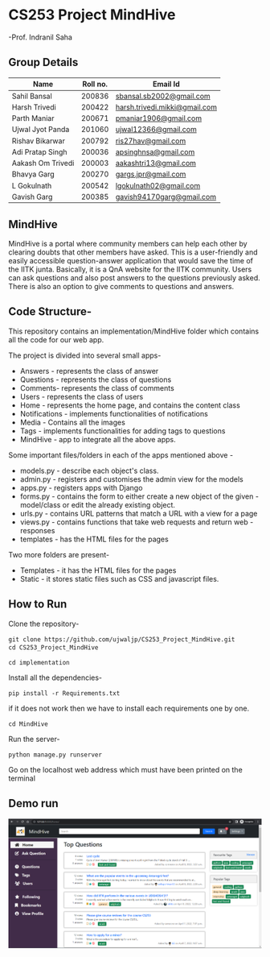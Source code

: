 # CS253 Project MindHive
-Prof. Indranil Saha

## Group Details
| Name | Roll no. | Email Id | 
| --- | --- | --- |
|Sahil Bansal | 200836  | sbansal.sb2002@gmail.com |
|Harsh Trivedi | 200422 | harsh.trivedi.mikki@gmail.com |
|Parth Maniar  | 200671 | pmaniar1906@gmail.com |
|Ujwal Jyot Panda | 201060 | ujwal12366@gmail.com |
|Rishav Bikarwar | 200792 | ris27hav@gmail.com |
|Adi Pratap Singh | 200036 | apsinghnsa@gmail.com| 
|Aakash Om Trivedi | 200003 | aakashtri13@gmail.com| 
|Bhavya Garg | 200270 | gargs.jpr@gmail.com|
|L Gokulnath | 200542 | lgokulnath02@gmail.com |
|Gavish Garg | 200385 | gavish94170garg@gmail.com| 

## MindHive
MindHive is a portal where community members can help each other by clearing doubts that other members have asked. This is a user-friendly and easily accessible question-answer application that would save the time of the IITK junta. Basically, it is a QnA website for the IITK community. Users can ask questions and also post answers to the questions previously asked. There is also an option to give comments to questions and answers.

## Code Structure-

This repository contains an implementation/MindHive folder which contains all the code for our web app.

The project is divided into several small apps-

- Answers - represents the class of answer
- Questions - represents the class of questions
- Comments- represents the class of comments
- Users - represents the class of users
- Home - represents the home page, and contains the content class
- Notifications - implements functionalities of notifications
- Media - Contains all the images
- Tags - implements functionalities for adding tags to questions
- MindHive - app to integrate all the above apps.

Some important files/folders in each of the apps mentioned above -
- models.py - describe each object's class.
- admin.py - registers and customises the admin view for the models
- apps.py - registers apps with Django
- forms.py - contains the form to either create a new object of the given - model/class or edit the already existing object.
- urls.py - contains URL patterns that match a URL with a view for a page
- views.py - contains functions that take web requests and return web - responses
- templates - has the HTML files for the pages

Two more folders are present-
- Templates - it has the HTML files for the pages
- Static - it stores static files such as CSS and javascript files.



## How to Run 
Clone the repository-
```
git clone https://github.com/ujwaljp/CS253_Project_MindHive.git
cd CS253_Project_MindHive
```
```
cd implementation
```
Install all the dependencies-
```
pip install -r Requirements.txt
```
if it does not work then we have to install each requirements one by one.
```
cd MindHive
```
Run the server-
```
python manage.py runserver
```
Go on the localhost web address which must have been printed on the terminal

## Demo run
![Screenshot](images/mindhive_screenshot.png)
